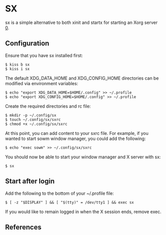 SX
==

sx is a simple alternative to both xinit and startx for starting an Xorg server
[0].

Configuration
-------------

Ensure that you have sx installed first:

    $ kiss b sx
    $ kiss i sx

The default XDG_DATA_HOME and XDG_CONFIG_HOME directories can be modified via
environment variables:

    $ echo "export XDG_DATA_HOME=$HOME/.config" >> ~/.profile
    $ echo "export XDG_CONFIG_HOME=$HOME/.config" >> ~/.profile

Create the required directories and rc file:

    $ mkdir -p ~/.config/sx
    $ touch ~/.config/sx/sxrc
    $ chmod +x ~/.config/sx/sxrc

At this point, you can add content to your sxrc file. For example, if you wanted
to start sowm window manager, you could add the following:

    $ echo "exec sowm" >> ~/.config/sx/sxrc

You should now be able to start your window manager and X server with sx:

    $ sx

Start after login
-----------------

Add the following to the bottom of your ~/.profile file:

    $ [ -z "$DISPLAY" ] && [ "$(tty)" = /dev/tty1 ] && exec sx

If you would like to remain logged in when the X session ends, remove exec.

References
----------

[0]: https://github.com/Earnestly/sx

